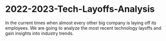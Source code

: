 # 2022-2023-Tech-Layoffs-Analysis
In the current times when almost every other big company is laying off its employees. We are going to analyze the most recent technology layoffs and gain insights into industry trends.
